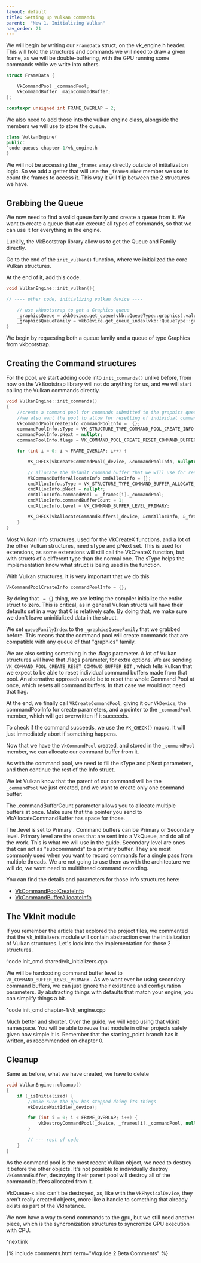 ```yaml
---
layout: default
title: Setting up Vulkan commands
parent:  "New 1. Initializing Vulkan"
nav_order: 21
---
```


We will begin by writing our `FrameData` struct, on the vk_engine.h header. This will hold the structures and commands we will need to draw a given frame, as we will be double-buffering, with the GPU running some commands while we write into others. 
```cpp
struct FrameData {

	VkCommandPool _commandPool;
	VkCommandBuffer _mainCommandBuffer;
};

constexpr unsigned int FRAME_OVERLAP = 2;
```
We also need to add those into the vulkan engine class, alongside the members we will use to store the queue.

```cpp
class VulkanEngine{
public:
^code queues chapter-1/vk_engine.h
}
```

We will not be accessing the `_frames` array directly outside of initialization logic. So we add a getter that will use the `_frameNumber` member we use to count the frames to access it. This way it will flip between the 2 structures we have. 


## Grabbing the Queue

We now need to find a valid queue family and create a queue from it. We want to create a queue that can execute all types of commands, so that we can use it for everything in the engine.

Luckily, the VkBootstrap library allow us to get the Queue and Family directly.

Go to the end of the `init_vulkan()` function, where we initialized the core Vulkan structures.

At the end of it, add this code.


```cpp
void VulkanEngine::init_vulkan(){

// ---- other code, initializing vulkan device ----

	// use vkbootstrap to get a Graphics queue
	_graphicsQueue = vkbDevice.get_queue(vkb::QueueType::graphics).value();
	_graphicsQueueFamily = vkbDevice.get_queue_index(vkb::QueueType::graphics).value();
}
```

We begin by requesting both a queue family and a queue of type Graphics from vkbootstrap. 

## Creating the Command structures

For the pool, we start adding code into `init_commands()` unlike before, from now on the VkBootstrap library will not do anything for us, and we will start calling the Vulkan commands directly.

```cpp
void VulkanEngine::init_commands()
{
	//create a command pool for commands submitted to the graphics queue.
	//we also want the pool to allow for resetting of individual command buffers
	VkCommandPoolCreateInfo commandPoolInfo =  {};
	commandPoolInfo.sType = VK_STRUCTURE_TYPE_COMMAND_POOL_CREATE_INFO;
	commandPoolInfo.pNext = nullptr;
	commandPoolInfo.flags = VK_COMMAND_POOL_CREATE_RESET_COMMAND_BUFFER_BIT;

	for (int i = 0; i < FRAME_OVERLAP; i++) {

		VK_CHECK(vkCreateCommandPool(_device, &commandPoolInfo, nullptr, &_frames[i]._commandPool));

		// allocate the default command buffer that we will use for rendering
		VkCommandBufferAllocateInfo cmdAllocInfo = {};
		cmdAllocInfo.sType = VK_STRUCTURE_TYPE_COMMAND_BUFFER_ALLOCATE_INFO;
		cmdAllocInfo.pNext = nullptr;
		cmdAllocInfo.commandPool = _frames[i]._commandPool;
		cmdAllocInfo.commandBufferCount = 1;
		cmdAllocInfo.level = VK_COMMAND_BUFFER_LEVEL_PRIMARY;

		VK_CHECK(vkAllocateCommandBuffers(_device, &cmdAllocInfo, &_frames[i]._mainCommandBuffer));
	}
}
```
Most Vulkan Info structures, used for  the VkCreateX functions, and a lot of the other Vulkan structures, need sType and pNext set. This is used for extensions, as some extensions will still call the VkCreateX function, but with structs of a different type than the normal one. The sType helps the implementation know what struct is being used in the function.

With Vulkan structures, it is very important that we do this
```cpp
VkCommandPoolCreateInfo commandPoolInfo = {};
```

By doing that ` = {}` thing, we are letting the compiler initialize the entire struct to zero. This is critical, as in general Vulkan structs will have their defaults set in a way that 0 is relatively safe. By doing that, we make sure we don't leave uninitialized data in the struct.

We set `queueFamilyIndex` to the `_graphicsQueueFamily` that we grabbed before. This means that the command pool will create commands that are compatible with any queue of that "graphics" family.

We are also setting something in the .flags parameter. A lot of Vulkan structures will have that .flags parameter, for extra options. We are sending `VK_COMMAND_POOL_CREATE_RESET_COMMAND_BUFFER_BIT` , which tells Vulkan that we expect to be able to reset individual command buffers made from that pool. An alternative approach would be to reset the whole Command Pool at once, which resets all command buffers. In that case we would not need that flag.

At the end, we finally call `VkCreateCommandPool`, giving it our `VkDevice`, the commandPoolInfo for create parameters, and a pointer to the `_commandPool` member, which will get overwritten if it succeeds.

To check if the command succeeds, we use the `VK_CHECK()` macro. It will just immediately abort if something happens.

Now that we have the `VkCommandPool` created, and stored in the `_commandPool` member, we can allocate our command buffer from it.

As with the command pool, we need to fill the sType and pNext parameters, and then continue the rest of the Info struct.

We let Vulkan know that the parent of our command will be the `_commandPool` we just created, and we want to create only one command buffer.

The .commandBufferCount parameter allows you to allocate multiple buffers at once. Make sure that the pointer you send to VkAllocateCommandBuffer has space for those.

The .level is set to Primary . Command buffers can be Primary or Secondary level.
Primary level are the ones that are sent into a VkQueue, and do all of the work. This is what we will use in the guide.
Secondary level are ones that can act as "subcommands" to a primary buffer. They are most commonly used when you want to record commands for a single pass from multiple threads. We are not going to use them as with the architecture we will do, we wont need to multithread command recording.

You can find the details and parameters for those info structures here:
* [VkCommandPoolCreateInfo](https://registry.khronos.org/vulkan/specs/1.3-extensions/html/chap6.html#VkCommandPoolCreateInfo)
* [VkCommandBufferAllocateInfo](https://registry.khronos.org/vulkan/specs/1.3-extensions/html/chap6.html#VkCommandBufferAllocateInfo)

## The VkInit module

If you remember the article that explored the project files, we commented that the vk_initializers module will contain abstraction over the initialization of Vulkan structures. Let's look into the implementation for those 2 structures.

^code init_cmd shared/vk_initializers.cpp

We will be hardcoding command buffer level to `VK_COMMAND_BUFFER_LEVEL_PRIMARY` . As we wont ever be using secondary command buffers, we can just ignore their existence and configuration parameters. By abstracting things with defaults that match your engine, you can simplify things a bit.

^code init_cmd chapter-1/vk_engine.cpp

Much better and shorter. Over the guide, we will keep using that vkinit namespace. You will be able to reuse that module in other projects safely given how simple it is. Remember that the starting_point branch has it written, as recommended on chapter 0.

## Cleanup
Same as before, what we have created, we have to delete

```cpp
void VulkanEngine::cleanup()
{
	if (_isInitialized) {
		//make sure the gpu has stopped doing its things
		vkDeviceWaitIdle(_device);

		for (int i = 0; i < FRAME_OVERLAP; i++) {
			vkDestroyCommandPool(_device, _frames[i]._commandPool, nullptr);
		}

		// --- rest of code
	}
}
```

As the command pool is the most recent Vulkan object, we need to destroy it before the other objects.
It's not possible to individually destroy `VkCommandBuffer`, destroying their parent pool will destroy all of the command buffers allocated from it.

VkQueue-s also can't be destroyed, as, like with the `VkPhysicalDevice`, they aren't really created objects, more like a handle to something that already exists as part of the VkInstance. 

We now have a way to send commands to the gpu, but we still need another piece, which is the syncronization structures to syncronize GPU execution with CPU.

^nextlink

{% include comments.html term="Vkguide 2 Beta Comments" %}